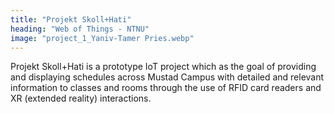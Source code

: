 ```yaml
---
title: "Projekt Skoll+Hati"
heading: "Web of Things - NTNU"
image: "project_1_Yaniv-Tamer Pries.webp"
---
```


Projekt Skoll+Hati is a prototype IoT project which as the goal of providing and displaying schedules across Mustad Campus with detailed and relevant information to classes and rooms through the use of RFID card readers and XR (extended reality) interactions.

